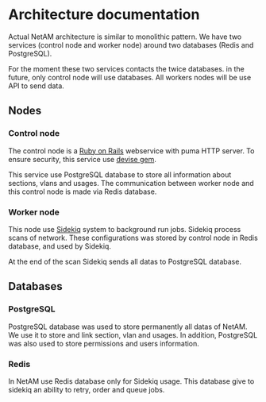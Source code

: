# Architecture documentation

Actual NetAM architecture is similar to monolithic pattern. 
We have two services (control node and worker node) around two databases (Redis and PostgreSQL).

For the moment these two services contacts the twice databases. 
in the future, only control node will use databases. All workers nodes will be use API to send data.

## Nodes
### Control node
The control node is a [Ruby on Rails](https://rubyonrails.org/) webservice with puma HTTP server.
To ensure security, this service use [devise gem](https://rubygems.org/gems/devise).

This service use PostgreSQL database to store all information about sections, vlans and usages.
The communication between worker node and this control node is made via Redis database. 

### Worker node
This node use [Sidekiq](https://sidekiq.org/) system to background run jobs.
Sidekiq process scans of network.
These configurations was stored by control node in Redis database, and used by Sidekiq.

At the end of the scan Sidekiq sends all datas to PostgreSQL database.

## Databases
### PostgreSQL
PostgreSQL database was used to store permanently all datas of NetAM.
We use it to store and link section, vlan and usages.
In addition, PostgreSQL was also used to store permissions and users information.

### Redis
In NetAM use Redis database only for Sidekiq usage.
This database give to sidekiq an ability to retry, order and queue jobs.
